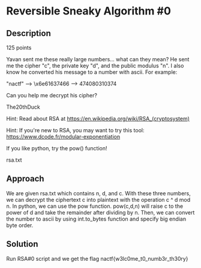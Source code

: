 # Reversible Sneaky Algorithm #0

## Description

125 points

Yavan sent me these really large numbers... what can they mean? He sent me the cipher "c", the private key "d", and the public modulus "n". I also know he converted his message to a number with ascii. For example:

"nactf" --> \x6e61637466 --> 474080310374

Can you help me decrypt his cipher?

The20thDuck

Hint: Read about RSA at https://en.wikipedia.org/wiki/RSA_(cryptosystem)

Hint: If you're new to RSA, you may want to try this tool: https://www.dcode.fr/modular-exponentiation

If you like python, try the pow() function!

rsa.txt

## Approach

We are given rsa.txt which contains n, d, and c. With these three numbers, we can decrypt the ciphertext c into plaintext with the operation c ^ d mod n. In python, we can use the pow function. pow(c,d,n) will raise c to the power of d and take the remainder after dividing by n. Then, we can convert the number to ascii by using int.to_bytes function and specify big endian byte order.

## Solution

Run RSA#0 script and we get the flag nactf{w3lc0me_t0_numb3r_th30ry}